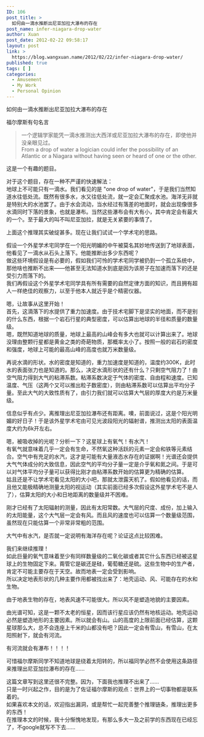 ```yaml
---
ID: 106
post_title: >
  如何由一滴水推断出尼亚加拉大瀑布的存在
post_name: infer-niagara-drop-water
author: Xuan
post_date: 2012-02-22 09:58:17
layout: post
link: >
  https://blog.wangxuan.name/2012/02/22/infer-niagara-drop-water/
published: true
tags: [ ]
categories:
  - Amusement
  - My Work
  - Personal Opinion
---
```

如何由一滴水推断出尼亚加拉大瀑布的存在

福尔摩斯有句名言
> 一个逻辑学家能凭一滴水推测出大西洋或尼亚加拉大瀑布的存在，即使他并没亲眼见过。  
> From a drop of water a logician could infer the possibility of an Atlantic or a Niagara without having seen or heard of one or the other.

这是一个有趣的题目。

对于这个题目，存在一种不严谨的快速解法：  
地球上不可能只有一滴水。我们看见的是 "one drop of water"，于是我们当然知道水往低处流。既然有很多水，水又往低处流，就一定会汇聚成水池。海洋无非就是特别大的水池罢了。由于水会流动，当水经过有落差的地面时，就会出现像很多水滴同时下落的景象，也就是瀑布。当然这些瀑布会有大有小，其中肯定会有最大的一个。至于最大的叫不叫尼亚加拉，就是无关紧要的事情了。

上面这个推理其实破绽甚多。现在让我们试试一个学术宅的思路。

假设一个外星学术宅同学在一个阳光明媚的中午被莫名其妙地传送到了地球表面，他看见了一滴水从石头上落下。他能推断出多少东西呢？  
做这些环境假设是有必要的，假如我们可怜的学术宅同学被扔到一个孤立系统中，那他啥也推断不出来——他甚至无法知道水到底是因为该房子在加速而落下的还是受引力而落下的。  
我们再假设这个外星学术宅同学具有所有需要的自然定律方面的知识，而且拥有超人一样绝佳的观察力，以至于他本人就近乎是个精密仪器。

嗯，让故事从这里开始！  
首先，这滴落下的水提供了重力加速度。由于技术宅脚下是坚实的地面，而不是别的什么东西，根据一个岩石行星的典型密度，可以估算出地球的半径和质量的数量级。  
嗯，既然知道地球的质量，地球上最高的山峰会有多大也就可以计算出来了。地球没理由整颗行星都是黄金之类的奇葩物质，那概率太小了。按照一般的岩石的密度和强度，地球上可能的最高山峰的高度也就万米数量级。

再说水滴的形状。水的密度是知道的，重力加速度是知道的，温度约300K，此时水的表面张力也是知道的。那么，决定水滴形状的还有什么？只剩空气阻力了！由空气阻力得到大气的粘滞系数。粘滞系数决定于气体的密度、自由程和速度。已知温度、气压（这两个又可以推出粒子数密度），则由粘滞系数可以估算出平均分子量。至此大气的大致性质有了，由引力我们就可以估算大气层的厚度大约是万米量级。

信息似乎有点少。离推理出尼亚加拉瀑布还有距离。噢，前面说过，这是个阳光明媚的好日子！于是该外星学术宅由可见光波段阳光的辐射谱，推测出太阳的表面温度大约为6k开左右。

嗯，被吸收掉的光呢？分析一下？这星球上有氧气！有水汽！  
有氧气就意味着几乎一定会有生命，不然氧这种活跃的元素一定会和铁等元素结合。空气中有充足的水汽，这才是可能有大量液态水存在的证据啊！光谱还会提供大气气体成分的大致信息，因此空气的平均分子量一定是介乎氧和氮之间。于是可以对气体平均分子量可以获得比刚才由粘滞系数开始的估算更为精确的估算。  
姑且还是不让学术宅看见太阳的大小吧，那就太泄露天机了。假如他看见的话，而且他又能极精确地测量太阳的视运动（其实前面已经多次假设这外星学术宅不是人了），估算太阳的大小和日地距离的数量级并不困难。

刚才已经有了太阳辐射的测量，因此有太阳常数。大气层的尺度、成份，加上输入的太阳能量，这个大气层一定会有风。而且风的速度也可以估算一个数量级范围，虽然现在只能估算一个非常非常粗的范围。

大气中有水汽，是否就一定说明有海洋存在呢？论证这点比较困难。

我们来继续推理！  
如此巨量的氧气意味着至少有同样数量级的二氧化碳或者其它什么东西已经被这星球上的生物固定下来。甭管它是碳还是硅，葡萄糖还是硫。这些生物中的生产者，肯定不可能主要存在于天空。故而地表一定会受到影响。  
所以决定地表形状的几种主要作用都被找出来了：地壳运动、风、可能存在的水和生物。

由于地表生物的存在，地表风速不可能很大。所以风不是塑造地貌的主要因素。

由光谱可知，这是一颗不太老的恒星，因而该行星应该仍然有地核运动。地壳运动必然是塑造地形的主要因素。所以就会有山。山的高度的上限前面已经估算，这颗星球那么大，总不会连座上千米的山都没有吧？因此一定会有雪山，有雪山，在太阳照射下，就会有河流。

有河流就会有瀑布！！！！

可惜福尔摩斯同学不知道地球是绕着太阳转的，所以福同学必然不会使用这条路径来推理出尼亚加拉瀑布的存在……

这篇文章写到这里还很不完整。因为，下面我也推理不出来了……  
只是一时兴起之作，目的是为了佐证福尔摩斯的观点：世界上的一切事物都是联系着的。  
如果喜欢本文的话，欢迎指出漏洞，或是帮忙一起完善整个推理链条，推理出更多的东西！  
在推理本文的时候，我十分惭愧地发现，有那么多大一及之前学的东西现在已经忘了，不google就写不下去……
